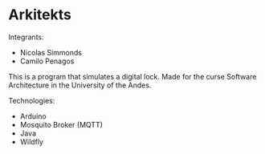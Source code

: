# Arkitekts
Integrants:
- Nicolas Simmonds
- Camilo Penagos

This is a program that simulates a digital lock. Made for the curse Software Architecture in the University of the Andes.

Technologies:
* Arduino
* Mosquito Broker (MQTT) 
* Java
* Wildfly

